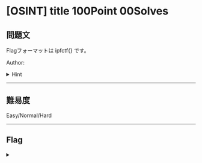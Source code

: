 # [OSINT] title 100Point 00Solves

## 問題文 


Flagフォーマットは ipfctf{} です。

Author:

<details><summary>Hint</summary>

</details>

---

## 難易度

Easy/Normal/Hard

---

## Flag
<details><summary></summary>

```
ipfctf{}
```

</details>